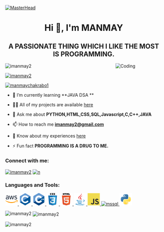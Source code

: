 
[![MasterHead](https://1.bp.blogspot.com/-7A4WynwLsMw/XbBpCXG8fHI/AAAAAAAAMt4/uOa1bpLskYgrwGbllhSu2SDj_Mig8SXJQCLcBGAsYHQ/s1600/2000_600px.gif)](https://imanmay2.io)
<h1 align="center">Hi 👋, I'm MANMAY</h1>
<h2 align="center"> A PASSIONATE THING WHICH I LIKE THE MOST IS <B>PROGRAMMING</B>.</h2>
<img align="right" alt="Coding" width="150" src="https://cdn.dribbble.com/users/1162077/screenshots/3848914/programmer.gif">
<p align="left"> <img src="https://komarev.com/ghpvc/?username=imanmay2&label=Profile%20views&color=0e75b6&style=flat" alt="imanmay2" /> </p>

<p align="left"> <a href="https://github.com/ryo-ma/github-profile-trophy"><img src="https://github-profile-trophy.vercel.app/?username=imanmay2" alt="imanmay2" /></a> </p>

<p align="left"> <a href="https://x.com/imanmay2" target="blank"><img src="https://img.shields.io/twitter/follow/manmaychakrabo1?logo=twitter&style=for-the-badge" alt="manmaychakrabo1" /></a> </p>


- 🌱 I’m currently learning **JAVA DSA **

- 👨‍💻 All of my projects are available  [here](https://github.com/imanmay2?tab=repositories)

- 💬 Ask me about **PYTHON,HTML,CSS,SQL,Javascript,C,C++,JAVA**

- 📫 How to reach me **imanmay2@gmail.com**

- 📄 Know about my experiences [here](https://docs.google.com/document/d/1b7ELJ-1Mt9hK4lPCHHDBS4jwxAsTpPtJ8qJO_QdkMS8/edit?usp=sharing)

- ⚡ Fun fact **PROGRAMMING IS A DRUG TO ME.**

<h3 align="left">Connect with me:</h3>
<p align="left">
<a href="[https://twitter.com/manmaychakrabo1](https://x.com/imanmay2)" target="blank"><img align="center" src="https://raw.githubusercontent.com/rahuldkjain/github-profile-readme-generator/master/src/images/icons/Social/twitter.svg" alt="imanmay2" height="30" width="40" /></a>
<a href="https://www.facebook.com/imanmay2" target="blank"><img align="center" src="https://raw.githubusercontent.com/rahuldkjain/github-profile-readme-generator/master/src/images/icons/Social/facebook.svg" alt="n" height="30" width="40" /></a>

</p>

<h3 align="left">Languages and Tools:</h3>
<p align="left"> <a href="https://aws.amazon.com" target="_blank" rel="noreferrer"> <img src="https://raw.githubusercontent.com/devicons/devicon/master/icons/amazonwebservices/amazonwebservices-original-wordmark.svg" alt="aws" width="40" height="40"/> </a> <a href="https://www.cprogramming.com/" target="_blank" rel="noreferrer"> <img src="https://raw.githubusercontent.com/devicons/devicon/master/icons/c/c-original.svg" alt="c" width="40" height="40"/> </a> <a href="https://www.w3schools.com/cpp/" target="_blank" rel="noreferrer"> <img src="https://raw.githubusercontent.com/devicons/devicon/master/icons/cplusplus/cplusplus-original.svg" alt="cplusplus" width="40" height="40"/> </a> <a href="https://www.w3schools.com/css/" target="_blank" rel="noreferrer"> <img src="https://raw.githubusercontent.com/devicons/devicon/master/icons/css3/css3-original-wordmark.svg" alt="css3" width="40" height="40"/> </a> <a href="https://www.w3.org/html/" target="_blank" rel="noreferrer"> <img src="https://raw.githubusercontent.com/devicons/devicon/master/icons/html5/html5-original-wordmark.svg" alt="html5" width="40" height="40"/> </a> <a href="https://www.java.com" target="_blank" rel="noreferrer"> <img src="https://raw.githubusercontent.com/devicons/devicon/master/icons/java/java-original.svg" alt="java" width="40" height="40"/> </a> <a href="https://developer.mozilla.org/en-US/docs/Web/JavaScript" target="_blank" rel="noreferrer"> <img src="https://raw.githubusercontent.com/devicons/devicon/master/icons/javascript/javascript-original.svg" alt="javascript" width="40" height="40"/> </a> <a href="https://www.linux.org/" target="_blank" rel="noreferrer">  <a href="https://www.microsoft.com/en-us/sql-server" target="_blank" rel="noreferrer"> <img src="https://www.svgrepo.com/show/303229/microsoft-sql-server-logo.svg" alt="mssql" width="40" height="40"/> </a> <a href="https://www.python.org" target="_blank" rel="noreferrer"> <img src="https://raw.githubusercontent.com/devicons/devicon/master/icons/python/python-original.svg" alt="python" width="40" height="40"/> </a> </p>

<p><img align="left" src="https://github-readme-stats.vercel.app/api/top-langs?username=imanmay2&show_icons=true&locale=en&layout=compact" alt="imanmay2" /></p>

<p>&nbsp;<img align="center" src="https://github-readme-stats.vercel.app/api?username=imanmay2&show_icons=true&locale=en" alt="imanmay2" /></p>

<p><img align="center" src="https://github-readme-streak-stats.herokuapp.com/?user=imanmay2&" alt="imanmay2" /></p>
